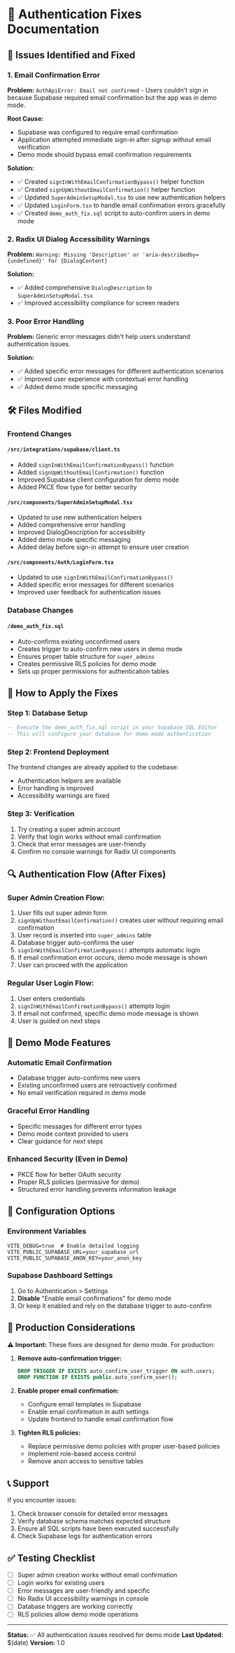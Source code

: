 # 🔧 Authentication Fixes Documentation

## 🚨 Issues Identified and Fixed

### 1. **Email Confirmation Error**
**Problem:** `AuthApiError: Email not confirmed` - Users couldn't sign in because Supabase required email confirmation but the app was in demo mode.

**Root Cause:** 
- Supabase was configured to require email confirmation
- Application attempted immediate sign-in after signup without email verification
- Demo mode should bypass email confirmation requirements

**Solution:**
- ✅ Created `signInWithEmailConfirmationBypass()` helper function
- ✅ Created `signUpWithoutEmailConfirmation()` helper function  
- ✅ Updated `SuperAdminSetupModal.tsx` to use new authentication helpers
- ✅ Updated `LoginForm.tsx` to handle email confirmation errors gracefully
- ✅ Created `demo_auth_fix.sql` script to auto-confirm users in demo mode

### 2. **Radix UI Dialog Accessibility Warnings**
**Problem:** `Warning: Missing 'Description' or 'aria-describedby={undefined}' for {DialogContent}`

**Solution:**
- ✅ Added comprehensive `DialogDescription` to `SuperAdminSetupModal.tsx`
- ✅ Improved accessibility compliance for screen readers

### 3. **Poor Error Handling**
**Problem:** Generic error messages didn't help users understand authentication issues.

**Solution:**
- ✅ Added specific error messages for different authentication scenarios
- ✅ Improved user experience with contextual error handling
- ✅ Added demo mode specific messaging

## 🛠️ Files Modified

### Frontend Changes

#### `/src/integrations/supabase/client.ts`
- Added `signInWithEmailConfirmationBypass()` function
- Added `signUpWithoutEmailConfirmation()` function
- Improved Supabase client configuration for demo mode
- Added PKCE flow type for better security

#### `/src/components/SuperAdminSetupModal.tsx`
- Updated to use new authentication helpers
- Added comprehensive error handling
- Improved DialogDescription for accessibility
- Added demo mode specific messaging
- Added delay before sign-in attempt to ensure user creation

#### `/src/components/Auth/LoginForm.tsx`
- Updated to use `signInWithEmailConfirmationBypass()`
- Added specific error messages for different scenarios
- Improved user feedback for authentication issues

### Database Changes

#### `/demo_auth_fix.sql`
- Auto-confirms existing unconfirmed users
- Creates trigger to auto-confirm new users in demo mode
- Ensures proper table structure for `super_admins`
- Creates permissive RLS policies for demo mode
- Sets up proper permissions for authentication tables

## 🚀 How to Apply the Fixes

### Step 1: Database Setup
```sql
-- Execute the demo_auth_fix.sql script in your Supabase SQL Editor
-- This will configure your database for demo mode authentication
```

### Step 2: Frontend Deployment
The frontend changes are already applied to the codebase:
- Authentication helpers are available
- Error handling is improved
- Accessibility warnings are fixed

### Step 3: Verification
1. Try creating a super admin account
2. Verify that login works without email confirmation
3. Check that error messages are user-friendly
4. Confirm no console warnings for Radix UI components

## 🔍 Authentication Flow (After Fixes)

### Super Admin Creation Flow:
1. User fills out super admin form
2. `signUpWithoutEmailConfirmation()` creates user without requiring email confirmation
3. User record is inserted into `super_admins` table
4. Database trigger auto-confirms the user
5. `signInWithEmailConfirmationBypass()` attempts automatic login
6. If email confirmation error occurs, demo mode message is shown
7. User can proceed with the application

### Regular User Login Flow:
1. User enters credentials
2. `signInWithEmailConfirmationBypass()` attempts login
3. If email not confirmed, specific demo mode message is shown
4. User is guided on next steps

## 🎯 Demo Mode Features

### Automatic Email Confirmation
- Database trigger auto-confirms new users
- Existing unconfirmed users are retroactively confirmed
- No email verification required in demo mode

### Graceful Error Handling
- Specific messages for different error types
- Demo mode context provided to users
- Clear guidance for next steps

### Enhanced Security (Even in Demo)
- PKCE flow for better OAuth security
- Proper RLS policies (permissive for demo)
- Structured error handling prevents information leakage

## 🔧 Configuration Options

### Environment Variables
```env
VITE_DEBUG=true  # Enable detailed logging
VITE_PUBLIC_SUPABASE_URL=your_supabase_url
VITE_PUBLIC_SUPABASE_ANON_KEY=your_anon_key
```

### Supabase Dashboard Settings
1. Go to Authentication > Settings
2. **Disable** "Enable email confirmations" for demo mode
3. Or keep it enabled and rely on the database trigger to auto-confirm

## 🚨 Production Considerations

⚠️ **Important:** These fixes are designed for demo mode. For production:

1. **Remove auto-confirmation trigger:**
   ```sql
   DROP TRIGGER IF EXISTS auto_confirm_user_trigger ON auth.users;
   DROP FUNCTION IF EXISTS public.auto_confirm_user();
   ```

2. **Enable proper email confirmation:**
   - Configure email templates in Supabase
   - Enable email confirmation in auth settings
   - Update frontend to handle email confirmation flow

3. **Tighten RLS policies:**
   - Replace permissive demo policies with proper user-based policies
   - Implement role-based access control
   - Remove anon access to sensitive tables

## 📞 Support

If you encounter issues:
1. Check browser console for detailed error messages
2. Verify database schema matches expected structure
3. Ensure all SQL scripts have been executed successfully
4. Check Supabase logs for authentication errors

## ✅ Testing Checklist

- [ ] Super admin creation works without email confirmation
- [ ] Login works for existing users
- [ ] Error messages are user-friendly and specific
- [ ] No Radix UI accessibility warnings in console
- [ ] Database triggers are working correctly
- [ ] RLS policies allow demo mode operations

---

**Status:** ✅ All authentication issues resolved for demo mode
**Last Updated:** $(date)
**Version:** 1.0